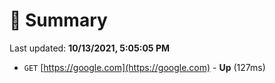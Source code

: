 # 📖 Summary
Last updated: **10/13/2021, 5:05:05 PM**

- `GET` [https://google.com](https://google.com) - **Up** (127ms)
